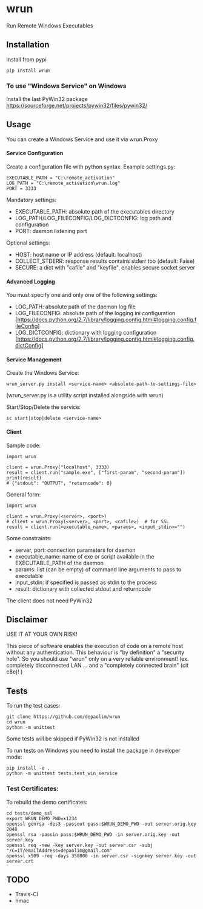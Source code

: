 # wrun
Run Remote Windows Executables

## Installation

Install from pypi

    pip install wrun

### To use "Windows Service" on Windows

Install the last PyWin32 package
https://sourceforge.net/projects/pywin32/files/pywin32/

## Usage

You can create a Windows Service and use it via wrun.Proxy

#### Service Configuration

Create a configuration file with python syntax.
Example settings.py:

    EXECUTABLE_PATH = "C:\remote_activation"
    LOG_PATH = "C:\remote_activation\wrun.log"
    PORT = 3333
    
Mandatory settings:
 * EXECUTABLE_PATH: absolute path of the executables directory
 * LOG_PATH/LOG_FILECONFIG/LOG_DICTCONFIG: log path and configuration
 * PORT: daemon listening port
 
Optional settings:
 * HOST: host name or IP address (default: localhost)
 * COLLECT_STDERR: response results contains stderr too (default: False)
 * SECURE: a dict with "cafile" and "keyfile", enables secure socket server

#### Advanced Logging

You must specify one and only one of the following settings:
 * LOG_PATH: absolute path of the daemon log file
 * LOG_FILECONFIG: absolute path of the logging ini configuration
    [https://docs.python.org/2.7/library/logging.config.html#logging.config.fileConfig]
 * LOG_DICTCONFIG: dictionary with logging configuration
    [https://docs.python.org/2.7/library/logging.config.html#logging.config.dictConfig]

#### Service Management

Create the Windows Service:

    wrun_server.py install <service-name> <absolute-path-to-settings-file>

(wrun_server.py is a utility script installed alongside with wrun)

Start/Stop/Delete the service:

    sc start|stop|delete <service-name>

#### Client

Sample code:

    import wrun
    
    client = wrun.Proxy("localhost", 3333)
    result = client.run("sample.exe", ["first-param", "second-param"])
    print(result)
    # {"stdout": "OUTPUT", "returncode": 0}
    
 General form:
 
    import wrun
    
    client = wrun.Proxy(<server>, <port>)
    # client = wrun.Proxy(<server>, <port>, <cafile>)  # for SSL
    result = client.run(<executable_name>, <params>, <input_stdin>="")

 Some constraints:
 
 * server, port: connection parameters for daemon
 * executable_name: name of exe or script available in the EXECUTABLE_PATH of the daemon
 * params: list (can be empty) of command line arguments to pass to executable
 * input_stdin: if specified is passed as stdin to the process
 * result: dictionary with collected stdout and returncode
 
The client does not need PyWin32

## Disclaimer

USE IT AT YOUR OWN RISK!

This piece of software enables the execution of code on a remote host without any authentication.
This behaviour is "by definition" a "security hole".
So you should use "wrun" only on a very reliable environment! (ex. completely disconnected LAN ... and a "completely connected brain" (cit c8e)! )


## Tests
 
To run the test cases:

    git clone https://github.com/depaolim/wrun
    cd wrun
    python -m unittest
 
Some tests will be skipped if PyWin32 is not installed

To run tests on Windows you need to install the package in developer mode:

    pip install -e .
    python -m unittest tests.test_win_service


### Test Certificates:

To rebuild the demo certificates:

```
cd tests/demo_ssl
export WRUN_DEMO_PWD=x1234
openssl genrsa -des3 -passout pass:$WRUN_DEMO_PWD -out server.orig.key 2048
openssl rsa -passin pass:$WRUN_DEMO_PWD -in server.orig.key -out server.key
openssl req -new -key server.key -out server.csr -subj "/C=IT/emailAddress=depaolim@gmail.com"
openssl x509 -req -days 358000 -in server.csr -signkey server.key -out server.crt
```

## TODO

* Travis-CI
* hmac
